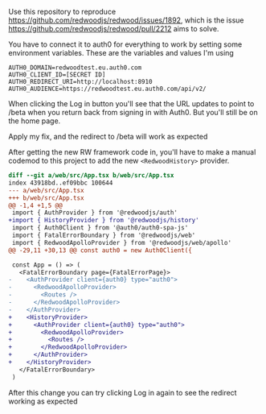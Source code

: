 Use this repository to reproduce
https://github.com/redwoodjs/redwood/issues/1892, which is the issue
https://github.com/redwoodjs/redwood/pull/2212 aims to solve.

You have to connect it to auth0 for everything to work by setting some
environment variables. These are the variables and values I'm using

```
AUTH0_DOMAIN=redwoodtest.eu.auth0.com
AUTH0_CLIENT_ID=[SECRET ID]
AUTH0_REDIRECT_URI=http://localhost:8910
AUTH0_AUDIENCE=https://redwoodtest.eu.auth0.com/api/v2/
```

When clicking the Log in button you'll see that the URL updates to point to
/beta when you return back from signing in with Auth0. But you'll still be on
the home page.

Apply my fix, and the redirect to /beta will work as expected

After getting the new RW framework code in, you'll have to make a manual
codemod to this project to add the new `<RedwoodHistory>` provider.

```diff
diff --git a/web/src/App.tsx b/web/src/App.tsx
index 43918bd..ef09bbc 100644
--- a/web/src/App.tsx
+++ b/web/src/App.tsx
@@ -1,4 +1,5 @@
 import { AuthProvider } from '@redwoodjs/auth'
+import { HistoryProvider } from '@redwoodjs/history'
 import { Auth0Client } from '@auth0/auth0-spa-js'
 import { FatalErrorBoundary } from '@redwoodjs/web'
 import { RedwoodApolloProvider } from '@redwoodjs/web/apollo'
@@ -29,11 +30,13 @@ const auth0 = new Auth0Client({

 const App = () => (
   <FatalErrorBoundary page={FatalErrorPage}>
-    <AuthProvider client={auth0} type="auth0">
-      <RedwoodApolloProvider>
-        <Routes />
-      </RedwoodApolloProvider>
-    </AuthProvider>
+    <HistoryProvider>
+      <AuthProvider client={auth0} type="auth0">
+        <RedwoodApolloProvider>
+          <Routes />
+        </RedwoodApolloProvider>
+      </AuthProvider>
+    </HistoryProvider>
   </FatalErrorBoundary>
 )
```

After this change you can try clicking Log in again to see the redirect
working as expected